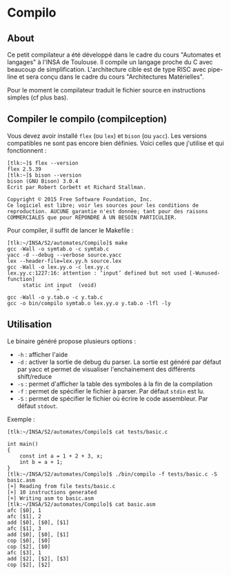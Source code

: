 # Compilo

## About

Ce petit compilateur a été développé dans le cadre du cours "Automates et langages" à l'INSA de Toulouse. Il compile un langage proche du C avec beaucoup de simplification. L'architecture cible est de type RISC avec pipe-line et sera conçu dans le cadre du cours "Architectures Matérielles".

Pour le moment le compilateur traduit le fichier source en instructions simples (cf plus bas).

## Compiler le compilo (compilception)
Vous devez avoir installé `flex` (ou `lex`) et `bison` (ou `yacc`). Les versions compatibles ne sont pas encore bien définies. Voici celles que j'utilise et qui fonctionnent :

```
[tlk:~]$ flex --version
flex 2.5.39
[tlk:~]$ bison --version
bison (GNU Bison) 3.0.4
Écrit par Robert Corbett et Richard Stallman.

Copyright © 2015 Free Software Foundation, Inc.
Ce logiciel est libre; voir les sources pour les conditions de
reproduction. AUCUNE garantie n'est donnée; tant pour des raisons
COMMERCIALES que pour RÉPONDRE À UN BESOIN PARTICULIER.
```

Pour compiler, il suffit de lancer le Makefile :
```
[tlk:~/INSA/S2/automates/Compilo]$ make
gcc -Wall -o symtab.o -c symtab.c
yacc -d --debug --verbose source.yacc
lex --header-file=lex.yy.h source.lex
gcc -Wall -o lex.yy.o -c lex.yy.c
lex.yy.c:1227:16: attention : ‘input’ defined but not used [-Wunused-function]
     static int input  (void)
                ^
gcc -Wall -o y.tab.o -c y.tab.c
gcc -o bin/compilo symtab.o lex.yy.o y.tab.o -lfl -ly
```

## Utilisation

Le binaire généré propose plusieurs options :
- `-h` : afficher l'aide
- `-d` : activer la sortie de debug du parser. La sortie est généré par défaut par yacc et permet de visualiser l'enchainement des différents shift/reduce
- `-s` : permet d'afficher la table des symboles à la fin de la compilation
- `-f` : permet de spécifier le fichier à parser. Par défaut `stdin` est lu.
- `-S` : permet de spécifier le fichier où écrire le code assembleur. Par défaut `stdout`.

Exemple :
```
[tlk:~/INSA/S2/automates/Compilo]$ cat tests/basic.c

int main()
{
	const int a = 1 + 2 + 3, x;
	int b = a + 1;
}
[tlk:~/INSA/S2/automates/Compilo]$ ./bin/compilo -f tests/basic.c -S basic.asm 
[+] Reading from file tests/basic.c
[+] 10 instructions generated
[+] Writing asm to basic.asm
[tlk:~/INSA/S2/automates/Compilo]$ cat basic.asm
afc [$0], 1
afc [$1], 2
add [$0], [$0], [$1]
afc [$1], 3
add [$0], [$0], [$1]
cop [$0], [$0]
cop [$2], [$0]
afc [$3], 1
add [$2], [$2], [$3]
cop [$2], [$2]

